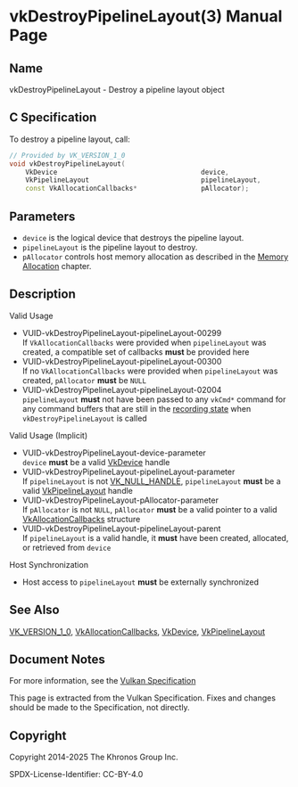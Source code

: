 # vkDestroyPipelineLayout(3) Manual Page

## Name

vkDestroyPipelineLayout - Destroy a pipeline layout object



## [](#_c_specification)C Specification

To destroy a pipeline layout, call:

```c++
// Provided by VK_VERSION_1_0
void vkDestroyPipelineLayout(
    VkDevice                                    device,
    VkPipelineLayout                            pipelineLayout,
    const VkAllocationCallbacks*                pAllocator);
```

## [](#_parameters)Parameters

- `device` is the logical device that destroys the pipeline layout.
- `pipelineLayout` is the pipeline layout to destroy.
- `pAllocator` controls host memory allocation as described in the [Memory Allocation](https://registry.khronos.org/vulkan/specs/latest/html/vkspec.html#memory-allocation) chapter.

## [](#_description)Description

Valid Usage

- [](#VUID-vkDestroyPipelineLayout-pipelineLayout-00299)VUID-vkDestroyPipelineLayout-pipelineLayout-00299  
  If `VkAllocationCallbacks` were provided when `pipelineLayout` was created, a compatible set of callbacks **must** be provided here
- [](#VUID-vkDestroyPipelineLayout-pipelineLayout-00300)VUID-vkDestroyPipelineLayout-pipelineLayout-00300  
  If no `VkAllocationCallbacks` were provided when `pipelineLayout` was created, `pAllocator` **must** be `NULL`
- [](#VUID-vkDestroyPipelineLayout-pipelineLayout-02004)VUID-vkDestroyPipelineLayout-pipelineLayout-02004  
  `pipelineLayout` **must** not have been passed to any `vkCmd*` command for any command buffers that are still in the [recording state](https://registry.khronos.org/vulkan/specs/latest/html/vkspec.html#commandbuffers-lifecycle) when `vkDestroyPipelineLayout` is called

Valid Usage (Implicit)

- [](#VUID-vkDestroyPipelineLayout-device-parameter)VUID-vkDestroyPipelineLayout-device-parameter  
  `device` **must** be a valid [VkDevice](https://registry.khronos.org/vulkan/specs/latest/man/html/VkDevice.html) handle
- [](#VUID-vkDestroyPipelineLayout-pipelineLayout-parameter)VUID-vkDestroyPipelineLayout-pipelineLayout-parameter  
  If `pipelineLayout` is not [VK\_NULL\_HANDLE](https://registry.khronos.org/vulkan/specs/latest/man/html/VK_NULL_HANDLE.html), `pipelineLayout` **must** be a valid [VkPipelineLayout](https://registry.khronos.org/vulkan/specs/latest/man/html/VkPipelineLayout.html) handle
- [](#VUID-vkDestroyPipelineLayout-pAllocator-parameter)VUID-vkDestroyPipelineLayout-pAllocator-parameter  
  If `pAllocator` is not `NULL`, `pAllocator` **must** be a valid pointer to a valid [VkAllocationCallbacks](https://registry.khronos.org/vulkan/specs/latest/man/html/VkAllocationCallbacks.html) structure
- [](#VUID-vkDestroyPipelineLayout-pipelineLayout-parent)VUID-vkDestroyPipelineLayout-pipelineLayout-parent  
  If `pipelineLayout` is a valid handle, it **must** have been created, allocated, or retrieved from `device`

Host Synchronization

- Host access to `pipelineLayout` **must** be externally synchronized

## [](#_see_also)See Also

[VK\_VERSION\_1\_0](https://registry.khronos.org/vulkan/specs/latest/man/html/VK_VERSION_1_0.html), [VkAllocationCallbacks](https://registry.khronos.org/vulkan/specs/latest/man/html/VkAllocationCallbacks.html), [VkDevice](https://registry.khronos.org/vulkan/specs/latest/man/html/VkDevice.html), [VkPipelineLayout](https://registry.khronos.org/vulkan/specs/latest/man/html/VkPipelineLayout.html)

## [](#_document_notes)Document Notes

For more information, see the [Vulkan Specification](https://registry.khronos.org/vulkan/specs/latest/html/vkspec.html#vkDestroyPipelineLayout)

This page is extracted from the Vulkan Specification. Fixes and changes should be made to the Specification, not directly.

## [](#_copyright)Copyright

Copyright 2014-2025 The Khronos Group Inc.

SPDX-License-Identifier: CC-BY-4.0